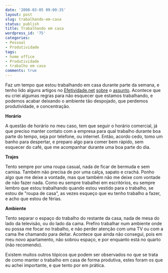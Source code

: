 ```yaml
---
date: '2008-03-05 09:00:35'
layout: post
slug: trabalhando-em-casa
status: publish
title: Trabalhando em casa
wordpress_id: '75'
categories:
- Pessoal
- Produtividade
tags:
- home office
- Produtividade
- trabalho em casa
comments: true
---
```


Faz um tempo que estou trabalhando em casa durante parte da semana, e tenho lido alguns artigos no [Efetividade.net](http://efetividade.net) [sobre](http://www.efetividade.net/2007/05/22/trabalhar-em-casa-oportunidades/) o [assunto](http://www.efetividade.net/2008/02/14/escritorio-como-organizar/). Acontece que eu criei algumas regras para não esquecer que estamos trabalhando, e podemos acabar deixando o ambiente tão despojado, que perdemos produtividade, e concentração.

**Horário**

A questão de horário no meu caso, tem que seguir o horário comercial, já que preciso manter contato com a empresa para qual trabalho durante boa parte do tempo, seja por telefone, ou internet. Então, acordo cedo, tomo um banho para despertar, e preparo algo para comer bem rápido, sem esquecer do café, que me acompanhar durante uma boa parte do dia.

**Trajes**

Tento sempre por uma roupa casual, nada de ficar de bermuda e sem camisa. Também não precisa de por uma calça, sapato e crachá. Ponho algo que me deixe a vontade, mas que também não me deixe com vontade de não fazer nada. Como eu sempre trabalhei em escritórios, eu sempre lembro que estou trabalhando quando estou vestido para o trabalho, se estou de "roupa de casa", as vezes esqueço que eu tenho trabalho a fazer, e acho que estou de férias.

**Ambiente**

Tento separar o espaço do trabalho do restante da casa, nada de mesa do lado da televisão, ou do lado da cama. Prefiro trabalhar num ambiente onde eu possa me focar no trabalho, e não perder atenção com uma TV ou com a cama lhe chamando para deitar. Acontece que ainda não consegui, pois em meu novo apartamento, não sobrou espaço, e por enquanto está no quarto (não recomendo).

Existem muitos outros tópicos que podem ser observados no que se trata de como manter o trabalho em casa de forma produtiva, estes foram os que eu achei importante, e que tento por em prática.

